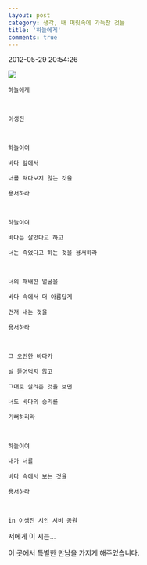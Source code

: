 ```yaml
---
layout: post
category: 생각, 내 머릿속에 가득찬 것들
title: '하늘에게'
comments: true
---
```

2012-05-29 20:54:26


  

![][link0]

  

  
```
하늘에게

  

이생진

  

하늘이여

바다 앞에서

너를 쳐다보지 않는 것을

용서하라

  

하늘이여

바다는 살았다고 하고

너는 죽었다고 하는 것을 용서하라

  

너의 패배한 얼굴을

바다 속에서 더 아름답게

건져 내는 것을

용서하라

  

그 오만한 바다가

널 뜯어먹지 않고

그대로 살려준 것을 보면

너도 바다의 승리를

기뻐하리라

  

하늘이여

내가 너를

바다 속에서 보는 것을

용서하라

  

in 이생진 시인 시비 공원
```
  

  

저에게 이 시는...

  

이 곳에서 특별한 만남을 가지게 해주었습니다.


[link0]:https://t1.daumcdn.net/cfile/tistory/162B3E3F4FC4B79D23
